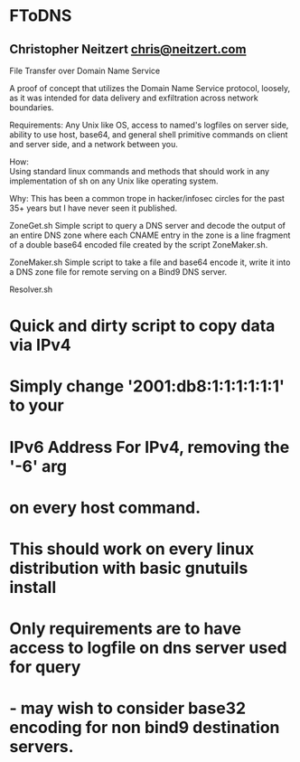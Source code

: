 # FToDNS
## Christopher Neitzert <chris@neitzert.com>

File Transfer over Domain Name Service

A proof of concept that utilizes the Domain Name Service protocol, loosely, as it was intended for data delivery and exfiltration across network boundaries.

Requirements:
Any Unix like OS, access to named's logfiles on server side, ability to use host, base64, and general shell primitive commands on client and server side, and a network between you.

How:  
Using standard linux commands and methods that should work in any implementation of sh on any Unix like operating system.

Why:
This has been a common trope in hacker/infosec circles for the past 35+ years but I have never seen it published. 

ZoneGet.sh
Simple script to query a DNS server and decode the output of an entire DNS zone where each CNAME entry in the zone is a line fragment of a double base64 encoded file created by the script ZoneMaker.sh. 

ZoneMaker.sh
Simple script to take a file and base64 encode it, write it into a DNS zone file for remote serving on a Bind9 DNS server.

Resolver.sh
# Quick and dirty script to copy data via IPv4
# Simply change '2001:db8:1:1:1:1:1:1' to your 
# IPv6 Address For IPv4, removing the '-6' arg 
# on every host command.

#
# This should work on every linux distribution with basic gnutuils install
# Only requirements are to have access to logfile on dns server used for query
# - may wish to consider base32 encoding for non bind9 destination servers.
#


